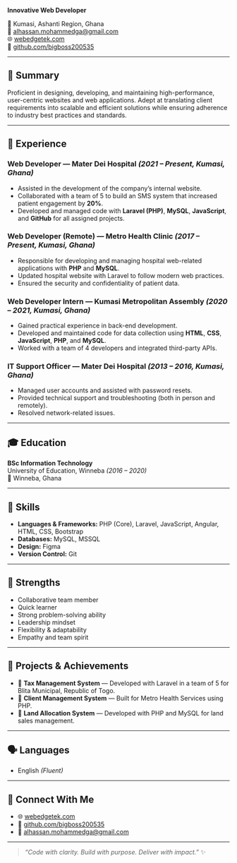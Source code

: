 
**Innovative Web Developer**

📍 Kumasi, Ashanti Region, Ghana  
📧 [alhassan.mohammedga@gmail.com](mailto:alhassan.mohammedga@gmail.com)  
🌐 [webedgetek.com](https://webedgetek.com)  
🐙 [github.com/bigboss200535](https://github.com/bigboss200535)  

---

## 🧭 Summary
Proficient in designing, developing, and maintaining high-performance, user-centric websites and web applications. Adept at translating client requirements into scalable and efficient solutions while ensuring adherence to industry best practices and standards.

---

## 💼 Experience

### Web Developer — Mater Dei Hospital *(2021 – Present, Kumasi, Ghana)*
- Assisted in the development of the company’s internal website.  
- Collaborated with a team of 5 to build an SMS system that increased patient engagement by **20%**.  
- Developed and managed code with **Laravel (PHP)**, **MySQL**, **JavaScript**, and **GitHub** for all assigned projects.

### Web Developer (Remote) — Metro Health Clinic *(2017 – Present, Kumasi, Ghana)*
- Responsible for developing and managing hospital web-related applications with **PHP** and **MySQL**.  
- Updated hospital website with Laravel to follow modern web practices.  
- Ensured the security and confidentiality of patient data.

### Web Developer Intern — Kumasi Metropolitan Assembly *(2020 – 2021, Kumasi, Ghana)*
- Gained practical experience in back-end development.  
- Developed and maintained code for data collection using **HTML**, **CSS**, **JavaScript**, **PHP**, and **MySQL**.  
- Worked with a team of 4 developers and integrated third-party APIs.

### IT Support Officer — Mater Dei Hospital *(2013 – 2016, Kumasi, Ghana)*
- Managed user accounts and assisted with password resets.  
- Provided technical support and troubleshooting (both in person and remotely).  
- Resolved network-related issues.

---

## 🎓 Education

**BSc Information Technology**  
University of Education, Winneba *(2016 – 2020)*  
📍 Winneba, Ghana

---

## 🧰 Skills

- **Languages & Frameworks:** PHP (Core), Laravel, JavaScript, Angular, HTML, CSS, Bootstrap  
- **Databases:** MySQL, MSSQL  
- **Design:** Figma  
- **Version Control:** Git  

---

## 🌟 Strengths

- Collaborative team member  
- Quick learner  
- Strong problem-solving ability  
- Leadership mindset  
- Flexibility & adaptability  
- Empathy and team spirit

---

## 🚀 Projects & Achievements

- 💼 **Tax Management System** — Developed with Laravel in a team of 5 for Blita Municipal, Republic of Togo.  
- 🏥 **Client Management System** — Built for Metro Health Services using PHP.  
- 🏡 **Land Allocation System** — Developed with PHP and MySQL for land sales management.

---

## 🗣️ Languages

- English *(Fluent)*

---

## 🧭 Connect With Me

- 🌐 [webedgetek.com](https://webedgetek.com)  
- 🐙 [github.com/bigboss200535](https://github.com/bigboss200535)  
- 📧 [alhassan.mohammedga@gmail.com](mailto:alhassan.mohammedga@gmail.com)

---
> _“Code with clarity. Build with purpose. Deliver with impact.”_ ✨
